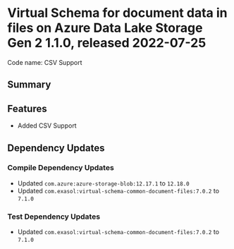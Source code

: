 # Virtual Schema for document data in files on Azure Data Lake Storage Gen 2 1.1.0, released 2022-07-25

Code name: CSV Support

## Summary

## Features

* Added CSV Support

## Dependency Updates

### Compile Dependency Updates

* Updated `com.azure:azure-storage-blob:12.17.1` to `12.18.0`
* Updated `com.exasol:virtual-schema-common-document-files:7.0.2` to `7.1.0`

### Test Dependency Updates

* Updated `com.exasol:virtual-schema-common-document-files:7.0.2` to `7.1.0`
